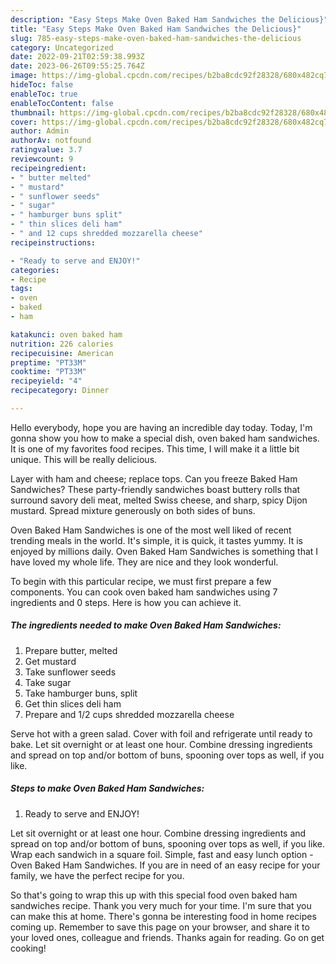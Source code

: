 ```yaml
---
description: "Easy Steps Make Oven Baked Ham Sandwiches the Delicious}"
title: "Easy Steps Make Oven Baked Ham Sandwiches the Delicious}"
slug: 785-easy-steps-make-oven-baked-ham-sandwiches-the-delicious
category: Uncategorized
date: 2022-09-21T02:59:38.993Z
date: 2023-06-26T09:55:25.764Z
image: https://img-global.cpcdn.com/recipes/b2ba8cdc92f28328/680x482cq70/oven-baked-ham-sandwiches-recipe-main-photo.jpg
hideToc: false
enableToc: true
enableTocContent: false
thumbnail: https://img-global.cpcdn.com/recipes/b2ba8cdc92f28328/680x482cq70/oven-baked-ham-sandwiches-recipe-main-photo.jpg
cover: https://img-global.cpcdn.com/recipes/b2ba8cdc92f28328/680x482cq70/oven-baked-ham-sandwiches-recipe-main-photo.jpg
author: Admin
authorAv: notfound
ratingvalue: 3.7
reviewcount: 9
recipeingredient:
- " butter melted"
- " mustard"
- " sunflower seeds"
- " sugar"
- " hamburger buns split"
- " thin slices deli ham"
- " and 12 cups shredded mozzarella cheese"
recipeinstructions:

- "Ready to serve and ENJOY!"
categories:
- Recipe
tags:
- oven
- baked
- ham

katakunci: oven baked ham 
nutrition: 226 calories
recipecuisine: American
preptime: "PT33M"
cooktime: "PT33M"
recipeyield: "4"
recipecategory: Dinner

---
```



Hello everybody, hope you are having an incredible day today. Today, I'm gonna show you how to make a special dish, oven baked ham sandwiches. It is one of my favorites food recipes. This time, I will make it a little bit unique. This will be really delicious.

Layer with ham and cheese; replace tops. Can you freeze Baked Ham Sandwiches? These party-friendly sandwiches boast buttery rolls that surround savory deli meat, melted Swiss cheese, and sharp, spicy Dijon mustard. Spread mixture generously on both sides of buns.

Oven Baked Ham Sandwiches is one of the most well liked of recent trending meals in the world. It's simple, it is quick, it tastes yummy. It is enjoyed by millions daily. Oven Baked Ham Sandwiches is something that I have loved my whole life. They are nice and they look wonderful.


To begin with this particular recipe, we must first prepare a few components. You can cook oven baked ham sandwiches using 7 ingredients and 0 steps. Here is how you can achieve it.

<!--inarticleads1-->

##### The ingredients needed to make Oven Baked Ham Sandwiches:

1. Prepare  butter, melted
1. Get  mustard
1. Take  sunflower seeds
1. Take  sugar
1. Take  hamburger buns, split
1. Get  thin slices deli ham
1. Prepare  and 1/2 cups shredded mozzarella cheese


Serve hot with a green salad. Cover with foil and refrigerate until ready to bake. Let sit overnight or at least one hour. Combine dressing ingredients and spread on top and/or bottom of buns, spooning over tops as well, if you like. 

<!--inarticleads2-->

##### Steps to make Oven Baked Ham Sandwiches:


1. Ready to serve and ENJOY!

Let sit overnight or at least one hour. Combine dressing ingredients and spread on top and/or bottom of buns, spooning over tops as well, if you like. Wrap each sandwich in a square foil. Simple, fast and easy lunch option - Oven Baked Ham Sandwiches. If you are in need of an easy recipe for your family, we have the perfect recipe for you. 

So that's going to wrap this up with this special food oven baked ham sandwiches recipe. Thank you very much for your time. I'm sure that you can make this at home. There's gonna be interesting food in home recipes coming up. Remember to save this page on your browser, and share it to your loved ones, colleague and friends. Thanks again for reading. Go on get cooking!
